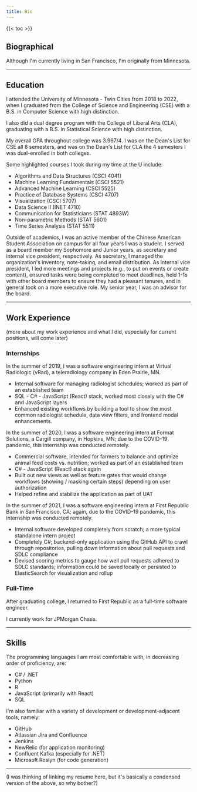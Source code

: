 ```yaml
---
title: Bio
---
```


{{< toc >}}

## Biographical
Although I'm currently living in San Francisco, I'm originally from Minnesota.

---

## Education
I attended the University of Minnesota - Twin Cities from 2018 to 2022, when I graduated from
the College of Science and Engineering (CSE) with a B.S. in Computer Science with high distinction.

I also did a dual degree program with the College of Liberal Arts (CLA), graduating with a B.S. in
Statistical Science with high distinction.

My overall GPA throughout college was 3.967/4. I was on the Dean's List for CSE all 8 semesters,
and was on the Dean's List for CLA the 4 semesters I was dual-enrolled in both colleges.

Some highlighted courses I took during my time at the U include:
- Algorithms and Data Structures (CSCI 4041)
- Machine Learning Fundamentals (CSCI 5521)
- Advanced Machine Learning (CSCI 5525)
- Practice of Database Systems (CSCI 4707)
- Visualization (CSCI 5707)
- Data Science II (INET 4710)
- Communication for Statisticians (STAT 4893W)
- Non-parametric Methods (STAT 5601)
- Time Series Analysis (STAT 5511)

Outside of academics, I was an active member of the Chinese American Student Association
on campus for all four years I was a student.
I served as a board member my Sophomore and Junior years, as secretary and internal vice
president, respectively. As secretary, I managed the organization's inventory, note-taking, and
email distribution. 
As internal vice president, I led more meetings and projects (e.g., to put on events or create content),
ensured tasks were being completed to meet deadlines, held 1-1s with other board members
to ensure they had a pleasant tenures, and in general took on a more executive role.
My senior year, I was an advisor for the board.

---

## Work Experience
(more about my work experience and what I did, especially for current positions, will come later)

### Internships
In the summer of 2019, I was a software engineering intern at Virtual Radiologic (vRad), a teleradiology
company in Eden Prairie, MN.
- Internal software for managing radiologist schedules; worked as part of an established team
- SQL - C# - JavaScript (React) stack, worked most closely with the C# and JavaScript layers
- Enhanced existing workflows by building a tool to show the most common radiologist schedule, data view filters, and frontend modal enhancements.

In the summer of 2020, I was a software engineering intern at Format Solutions, a Cargill company, in Hopkins, MN;
due to the COVID-19 pandemic, this internship was conducted remotely. 
- Commercial software, intended for farmers to balance and optimize animal feed costs vs. nutrition; worked as part of an established team
- C# - JavaScript (React) stack again
- Built out new views as well as feature gates that would change workflows (showing / masking certain steps) depending on user authorization
- Helped refine and stabilize the application as part of UAT

In the summer of 2021, I was a software engineering intern at First Republic Bank in San Francisco, CA; again, due 
to the COVID-19 pandemic, this internship was conducted remotely. 
- Internal software developed completely from scratch; a more typical standalone intern project
- Completely C#; backend-only application using the GitHub API to crawl through repositories, pulling down information about pull requests and SDLC compliance
- Devised scoring metrics to gauge how well pull requests adhered to SDLC standards; information could be saved locally or persisted to ElasticSearch for visualization and rollup 

### Full-Time
After graduating college, I returned to First Republic as a full-time software engineer.

I currently work for JPMorgan Chase.

---

## Skills
The programming languages I am most comfortable with, in decreasing order of proficiency, are:
- C# / .NET
- Python
- R
- JavaScript (primarily with React)
- SQL

I'm also familiar with a variety of development or development-adjacent tools, namely:
- GitHub
- Atlassian Jira and Confluence
- Jenkins
- NewRelic (for application monitoring)
- Confluent Kafka (especially for .NET)
- Microsoft Roslyn (for code generation)

---

(I was thinking of linking my resume here, but it's basically a condensed version of the above, so why bother?)